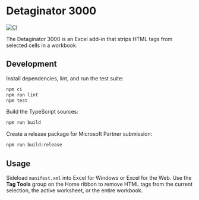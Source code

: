 
# Detaginator 3000

[![CI](https://github.com/XFour-IT/Begone-Tags/actions/workflows/ci.yml/badge.svg)](https://github.com/XFour-IT/Begone-Tags/actions/workflows/ci.yml)

The Detaginator 3000 is an Excel add-in that strips HTML tags from selected cells in a workbook.

## Development

Install dependencies, lint, and run the test suite:

```bash
npm ci
npm run lint
npm test
```

Build the TypeScript sources:

```bash
npm run build
```

Create a release package for Microsoft Partner submission:

```bash
npm run build:release
```

## Usage

Sideload `manifest.xml` into Excel for Windows or Excel for the Web. Use the **Tag Tools** group on the Home ribbon to remove HTML tags from the current selection, the active worksheet, or the entire workbook.
